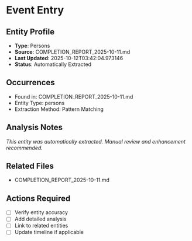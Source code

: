 # Event Entry

## Entity Profile
- **Type**: Persons
- **Source**: COMPLETION_REPORT_2025-10-11.md
- **Last Updated**: 2025-10-12T03:42:04.973146
- **Status**: Automatically Extracted

## Occurrences
- Found in: COMPLETION_REPORT_2025-10-11.md
- Entity Type: persons
- Extraction Method: Pattern Matching

## Analysis Notes
*This entity was automatically extracted. Manual review and enhancement recommended.*

## Related Files
- COMPLETION_REPORT_2025-10-11.md

## Actions Required
- [ ] Verify entity accuracy
- [ ] Add detailed analysis
- [ ] Link to related entities
- [ ] Update timeline if applicable
